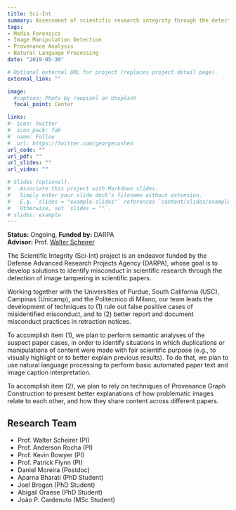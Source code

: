 ```yaml
---
title: Sci-Int
summary: Assessment of scientific research integrity through the detection of image tampering in scientific papers.
tags:
- Media Forensics
- Image Manipulation Detection
- Provenance Analysis
- Natural Language Processing
date: "2019-05-30"

# Optional external URL for project (replaces project detail page).
external_link: ""

image:
  #caption: Photo by rawpixel on Unsplash
  focal_point: Center

links:
#- icon: twitter
#  icon_pack: fab
#  name: Follow
#  url: https://twitter.com/georgecushen
url_code: ""
url_pdf: ""
url_slides: ""
url_video: ""

# Slides (optional).
#   Associate this project with Markdown slides.
#   Simply enter your slide deck's filename without extension.
#   E.g. `slides = "example-slides"` references `content/slides/example-slides.md`.
#   Otherwise, set `slides = ""`.
# slides: example
---
```

**Status:** Ongoing, **Funded by:** DARPA   
**Advisor:** Prof. [Walter Scheirer](https://www.wjscheirer.com/)

The Scientific Integrity (Sci-Int) project is an endeavor funded by the Defense Advanced Research Projects Agency (DARPA), whose goal is to develop solutions to identify misconduct in scientific research through the detection of image tampering in scientific papers.

Working together with the Universities of Purdue, South California (USC), Campinas (Unicamp), and the Politécnico di Milano, our team leads the development of techniques to (1) rule out false positive cases of misidentified misconduct, and to (2) better report and document misconduct practices in retraction notices.

To accomplish item (1), we plan to perform semantic analyses of the suspect paper cases, in order to identify situations in which duplications or manipulations of content were made with fair scientific purpose (e.g., to visually highlight or to better explain previous results). To do that, we plan to use natural language processing to perform basic automated paper text and image caption interpretation.

To accomplish item (2), we plan to rely on techniques of Provenance Graph Construction to present better explanations of how problematic images relate to each other, and how they share content across different papers.

## Research Team
- Prof. Walter Scheirer (PI)
- Prof. Anderson Rocha (PI)
- Prof. Kevin Bowyer (PI)
- Prof. Patrick Flynn (PI)
- Daniel Moreira (Postdoc)
- Aparna Bharati (PhD Student)
- Joel Brogan (PhD Student)
- Abigail Graese (PhD Student)
- João P. Cardenuto (MSc Student)
